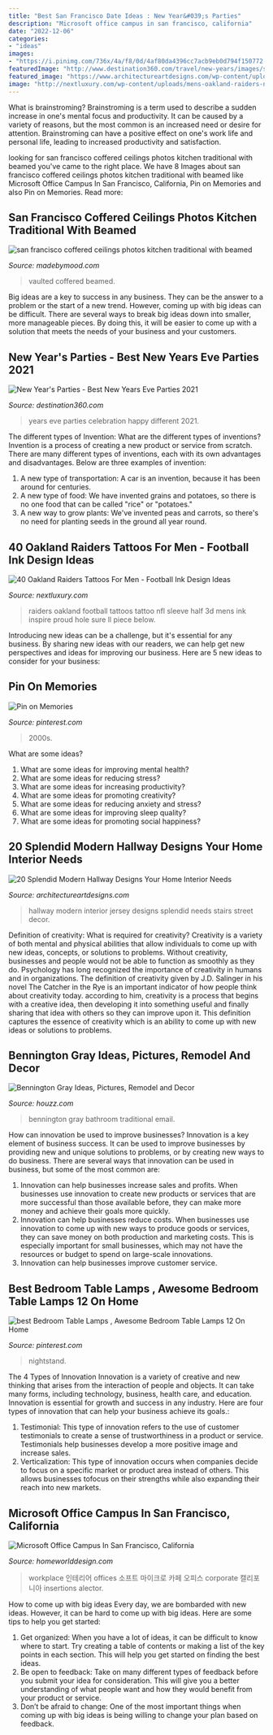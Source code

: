 ```yaml
---
title: "Best San Francisco Date Ideas : New Year&#039;s Parties"
description: "Microsoft office campus in san francisco, california"
date: "2022-12-06"
categories:
- "ideas"
images:
- "https://i.pinimg.com/736x/4a/f8/0d/4af80da4396cc7acb9eb0d794f150772.jpg"
featuredImage: "http://www.destination360.com/travel/new-years/images/s/new-years-eve-party-ideas.jpg"
featured_image: "https://www.architectureartdesigns.com/wp-content/uploads/2018/01/20-Splendid-Modern-Hallway-Designs-Your-Home-Interior-Needs-16.jpg"
image: "http://nextluxury.com/wp-content/uploads/mens-oakland-raiders-nfl-themed-football-half-sleeve-tattoo-with-3d-design.jpg"
---
```



What is brainstroming?
Brainstroming is a term used to describe a sudden increase in one's mental focus and productivity. It can be caused by a variety of reasons, but the most common is an increased need or desire for attention. Brainstroming can have a positive effect on one's work life and personal life, leading to increased productivity and satisfaction.

	

		
looking for san francisco coffered ceilings photos kitchen traditional with beamed you've came to the right place. We have 8 Images about san francisco coffered ceilings photos kitchen traditional with beamed like Microsoft Office Campus In San Francisco, California, Pin on Memories and also Pin on Memories. Read more:
		
    
## San Francisco Coffered Ceilings Photos Kitchen Traditional With Beamed

<img loading=lazy src="https://madebymood.com/wp-content/uploads/2017/09/san-francisco-coffered-ceilings-photos-with-front-sinks-kitchen-traditional-and-concept-vaulted.jpg" onerror="this.onerror=null;this.src='https://tse1.mm.bing.net/th?id=OIP.ZDS33X8dU9NdKY7UftGp3wHaLE&amp;pid=15.1';" alt="san francisco coffered ceilings photos kitchen traditional with beamed">

_Source: madebymood.com_

>vaulted coffered beamed. 

	

Big ideas are a key to success in any business. They can be the answer to a problem or the start of a new trend. However, coming up with big ideas can be difficult. There are several ways to break big ideas down into smaller, more manageable pieces. By doing this, it will be easier to come up with a solution that meets the needs of your business and your customers.

    
## New Year&#039;s Parties - Best New Years Eve Parties 2021

<img loading=lazy src="http://www.destination360.com/travel/new-years/images/s/new-years-eve-party-ideas.jpg" onerror="this.onerror=null;this.src='https://tse2.mm.bing.net/th?id=OIP.ApuxGNTaZsJOZCp3wMGelgHaFU&amp;pid=15.1';" alt="New Year&#039;s Parties - Best New Years Eve Parties 2021">

_Source: destination360.com_

>years eve parties celebration happy different 2021. 

	

The different types of Invention: What are the different types of inventions?
Invention is a process of creating a new product or service from scratch. There are many different types of inventions, each with its own advantages and disadvantages. Below are three examples of invention:
1) A new type of transportation: A car is an invention, because it has been around for centuries. 
2) A new type of food: We have invented grains and potatoes, so there is no one food that can be called "rice" or "potatoes." 
3) A new way to grow plants: We've invented peas and carrots, so there's no need for planting seeds in the ground all year round.

    
## 40 Oakland Raiders Tattoos For Men - Football Ink Design Ideas

<img loading=lazy src="http://nextluxury.com/wp-content/uploads/mens-oakland-raiders-nfl-themed-football-half-sleeve-tattoo-with-3d-design.jpg" onerror="this.onerror=null;this.src='https://tse1.mm.bing.net/th?id=OIP.6mPbkVhh5jX61IZaLELWtgAAAA&amp;pid=15.1';" alt="40 Oakland Raiders Tattoos For Men - Football Ink Design Ideas">

_Source: nextluxury.com_

>raiders oakland football tattoos tattoo nfl sleeve half 3d mens ink inspire proud hole sure ll piece below. 

	

Introducing new ideas can be a challenge, but it's essential for any business. By sharing new ideas with our readers, we can help get new perspectives and ideas for improving our business. Here are 5 new ideas to consider for your business: 

    
## Pin On Memories

<img loading=lazy src="https://i.pinimg.com/736x/7f/a0/3a/7fa03a726b6b67ea99e5c61f5b6d7479.jpg" onerror="this.onerror=null;this.src='https://tse4.mm.bing.net/th?id=OIP.zbuuY5bSWlxA1waiKg3kWgHaD_&amp;pid=15.1';" alt="Pin on Memories">

_Source: pinterest.com_

>2000s. 

	

What are some ideas?
1. What are some ideas for improving mental health? 
2. What are some ideas for reducing stress? 
3. What are some ideas for increasing productivity? 
4. What are some ideas for promoting creativity?
5. What are some ideas for reducing anxiety and stress? 
6. What are some ideas for improving sleep quality?
7. What are some ideas for promoting social happiness?

    
## 20 Splendid Modern Hallway Designs Your Home Interior Needs

<img loading=lazy src="https://www.architectureartdesigns.com/wp-content/uploads/2018/01/20-Splendid-Modern-Hallway-Designs-Your-Home-Interior-Needs-16.jpg" onerror="this.onerror=null;this.src='https://tse1.mm.bing.net/th?id=OIP.PK-qVbqGBQcsI6-s9HkLvgHaLN&amp;pid=15.1';" alt="20 Splendid Modern Hallway Designs Your Home Interior Needs">

_Source: architectureartdesigns.com_

>hallway modern interior jersey designs splendid needs stairs street decor. 

	

Definition of creativity: What is required for creativity?
Creativity is a variety of both mental and physical abilities that allow individuals to come up with new ideas, concepts, or solutions to problems. Without creativity, businesses and people would not be able to function as smoothly as they do. Psychology has long recognized the importance of creativity in humans and in organizations. The definition of creativity given by J.D. Salinger in his novel The Catcher in the Rye is an important indicator of how people think about creativity today. according to him, creativity is a process that begins with a creative idea, then developing it into something useful and finally sharing that idea with others so they can improve upon it. This definition captures the essence of creativity which is an ability to come up with new ideas or solutions to problems.

    
## Bennington Gray Ideas, Pictures, Remodel And Decor

<img loading=lazy src="https://st.hzcdn.com/fimgs/bb11cacc02011d22_3224-w500-h666-b0-p0--traditional-bathroom.jpg" onerror="this.onerror=null;this.src='https://tse2.mm.bing.net/th?id=OIP.Sgp7EOtZHT8DnMI1tJxwjAHaJ3&amp;pid=15.1';" alt="Bennington Gray Ideas, Pictures, Remodel and Decor">

_Source: houzz.com_

>bennington gray bathroom traditional email. 

	

How can innovation be used to improve businesses?
Innovation is a key element of business success. It can be used to improve businesses by providing new and unique solutions to problems, or by creating new ways to do business. There are several ways that innovation can be used in business, but some of the most common are: 
1. Innovation can help businesses increase sales and profits. When businesses use innovation to create new products or services that are more successful than those available before, they can make more money and achieve their goals more quickly.
2. Innovation can help businesses reduce costs. When businesses use innovation to come up with new ways to produce goods or services, they can save money on both production and marketing costs. This is especially important for small businesses, which may not have the resources or budget to spend on large-scale innovations. 
3. Innovation can help businesses improve customer service.

    
## Best Bedroom Table Lamps , Awesome Bedroom Table Lamps 12 On Home

<img loading=lazy src="https://i.pinimg.com/736x/4a/f8/0d/4af80da4396cc7acb9eb0d794f150772.jpg" onerror="this.onerror=null;this.src='https://tse4.mm.bing.net/th?id=OIP.2qe3HcmfBpnpMUc6P5PIkwHaLH&amp;pid=15.1';" alt="best Bedroom Table Lamps , Awesome Bedroom Table Lamps 12 On Home">

_Source: pinterest.com_

>nightstand. 

	

The 4 Types of Innovation
Innovation is a variety of creative and new thinking that arises from the interaction of people and objects. It can take many forms, including technology, business, health care, and education. Innovation is essential for growth and success in any industry. Here are four types of innovation that can help your business achieve its goals.: 
1. Testimonial: This type of innovation refers to the use of customer testimonials to create a sense of trustworthiness in a product or service. Testimonials help businesses develop a more positive image and increase sales. 
2. Verticalization: This type of innovation occurs when companies decide to focus on a specific market or product area instead of others. This allows businesses tofocus on their strengths while also expanding their reach into new markets. 

    
## Microsoft Office Campus In San Francisco, California

<img loading=lazy src="https://homeworlddesign.com/wp-content/uploads/2017/06/Microsoft-Office-Campus-in-San-Francisco-8.jpg" onerror="this.onerror=null;this.src='https://tse4.mm.bing.net/th?id=OIP.fyz86sCNyigRTMMYmCIJRQHaEl&amp;pid=15.1';" alt="Microsoft Office Campus In San Francisco, California">

_Source: homeworlddesign.com_

>workplace 인테리어 offices 소프트 마이크로 카페 오피스 corporate 캘리포니아 insertions alector. 

	

How to come up with big ideas
Every day, we are bombarded with new ideas. However, it can be hard to come up with big ideas. Here are some tips to help you get started: 
1. Get organized: When you have a lot of ideas, it can be difficult to know where to start. Try creating a table of contents or making a list of the key points in each section. This will help you get started on finding the best ideas. 
2. Be open to feedback: Take on many different types of feedback before you submit your idea for consideration. This will give you a better understanding of what people want and how they would benefit from your product or service. 
3. Don’t be afraid to change: One of the most important things when coming up with big ideas is being willing to change your plan based on feedback.

